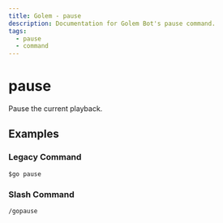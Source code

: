 ```yaml
---
title: Golem - pause
description: Documentation for Golem Bot's pause command.
tags:
  - pause
  - command
---
```


# pause <badge text="Music*" type="music-badge optional-mod-badge tooltip-root"/> <badge text="Youtube*" type="youtube-badge optional-mod-badge tooltip-root"/>

Pause the current playback.

## Examples

### Legacy Command

```
$go pause
```

### Slash Command

```
/gopause
```






